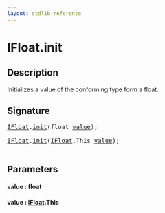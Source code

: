 ```yaml
---
layout: stdlib-reference
---
```


# IFloat\.init

## Description

Initializes a value of the conforming type form a <span class='code'><span class="code_keyword">float</span></span>.




## Signature 

<pre>
<a href="../interfaces/ifloat-01/index.html" class="code_type">IFloat</a>.<a href="init.html">init</a>(<span class="code_keyword">float</span> <a href="init.html#decl-value" class="code_param">value</a>);

<a href="../interfaces/ifloat-01/index.html" class="code_type">IFloat</a>.<a href="init.html">init</a>(<a href="../interfaces/ifloat-01/index.html" class="code_type">IFloat</a>.<span class="code_keyword">This</span> <a href="init.html#decl-value" class="code_param">value</a>);

</pre>

## Parameters

####  <a id="decl-value"></a>value  : float
####  <a id="decl-value"></a>value  : [IFloat](../interfaces/ifloat-01/index.html)\.This

